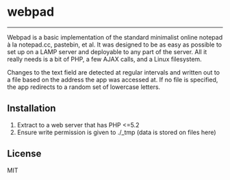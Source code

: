 # webpad
------

Webpad is a basic implementation of the standard minimalist online notepad à la notepad.cc, pastebin, et al.  It was 
designed to be as easy as possible to set up on a LAMP server and deployable to any part of the server.  All it really needs 
is a bit of PHP, a few AJAX calls, and a Linux filesystem. 

Changes to the text field are detected at regular intervals and written out to a file based on the address the app was accessed 
at.  If no file is specified, the app redirects to a random set of lowercase letters.

Installation
--------------

1. Extract to a web server that has PHP <=5.2
2. Ensure write permission is given to ./_tmp (data is stored on files here)

License
------

MIT     
